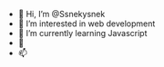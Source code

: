 - 👋 Hi, I’m @Ssnekysnek
- 👀 I’m interested in web development
- 🌱 I’m currently learning Javascript
- 💞️ 
- 📫 

<!---
Ssnekysnek/Ssnekysnek is a ✨ special ✨ repository because its `README.md` (this file) appears on your GitHub profile.
You can click the Preview link to take a look at your changes.
--->
